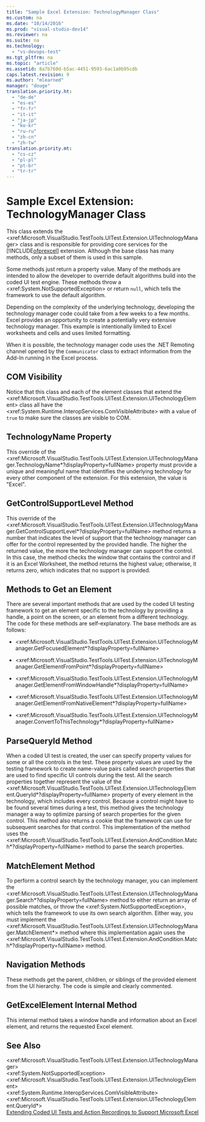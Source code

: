 ```yaml
---
title: "Sample Excel Extension: TechnologyManager Class"
ms.custom: na
ms.date: "10/14/2016"
ms.prod: "visual-studio-dev14"
ms.reviewer: na
ms.suite: na
ms.technology: 
  - "vs-devops-test"
ms.tgt_pltfrm: na
ms.topic: "article"
ms.assetid: 8a7b760d-b5ac-4451-9593-6ac1a0b95cdb
caps.latest.revision: 9
ms.author: "mlearned"
manager: "douge"
translation.priority.ht: 
  - "de-de"
  - "es-es"
  - "fr-fr"
  - "it-it"
  - "ja-jp"
  - "ko-kr"
  - "ru-ru"
  - "zh-cn"
  - "zh-tw"
translation.priority.mt: 
  - "cs-cz"
  - "pl-pl"
  - "pt-br"
  - "tr-tr"
---
```

# Sample Excel Extension: TechnologyManager Class
This class extends the \<xref:Microsoft.VisualStudio.TestTools.UITest.Extension.UITechnologyManager> class and is responsible for providing core services for the [!INCLUDE[ofprexcel](../codequality/includes/ofprexcel_md.md)] extension. Although the base class has many methods, only a subset of them is used in this sample.  
  
 Some methods just return a property value. Many of the methods are intended to allow the developer to override default algorithms build into the coded UI test engine. These methods throw a \<xref:System.NotSupportedException> or return `null`, which tells the framework to use the default algorithm.  
  
 Depending on the complexity of the underlying technology, developing the technology manager code could take from a few weeks to a few months. Excel provides an opportunity to create a potentially very extensive technology manager. This example is intentionally limited to Excel worksheets and cells and uses limited formatting.  
  
 When it is possible, the technology manager code uses the .NET Remoting channel opened by the `Communicator` class to extract information from the Add-In running in the Excel process.  
  
## COM Visibility  
 Notice that this class and each of the element classes that extend the \<xref:Microsoft.VisualStudio.TestTools.UITest.Extension.UITechnologyElement> class all have the \<xref:System.Runtime.InteropServices.ComVisibleAttribute> with a value of `true` to make sure the classes are visible to COM.  
  
## TechnologyName Property  
 This override of the \<xref:Microsoft.VisualStudio.TestTools.UITest.Extension.UITechnologyManager.TechnologyName*?displayProperty=fullName> property must provide a unique and meaningful name that identifies the underlying technology for every other component of the extension. For this extension, the value is "Excel".  
  
## GetControlSupportLevel Method  
 This override of the \<xref:Microsoft.VisualStudio.TestTools.UITest.Extension.UITechnologyManager.GetControlSupportLevel*?displayProperty=fullName> method returns a number that indicates the level of support that the technology manager can offer for the control represented by the provided handle. The higher the returned value, the more the technology manager can support the control. In this case, the method checks the window that contains the control and if it is an Excel Worksheet, the method returns the highest value; otherwise, it returns zero, which indicates that no support is provided.  
  
## Methods to Get an Element  
 There are several important methods that are used by the coded UI testing framework to get an element specific to the technology by providing a handle, a point on the screen, or an element from a different technology. The code for these methods are self-explanatory. The base methods are as follows:  
  
-   \<xref:Microsoft.VisualStudio.TestTools.UITest.Extension.UITechnologyManager.GetFocusedElement*?displayProperty=fullName>  
  
-   \<xref:Microsoft.VisualStudio.TestTools.UITest.Extension.UITechnologyManager.GetElementFromPoint*?displayProperty=fullName>  
  
-   \<xref:Microsoft.VisualStudio.TestTools.UITest.Extension.UITechnologyManager.GetElementFromWindowHandle*?displayProperty=fullName>  
  
-   \<xref:Microsoft.VisualStudio.TestTools.UITest.Extension.UITechnologyManager.GetElementFromNativeElement*?displayProperty=fullName>  
  
-   \<xref:Microsoft.VisualStudio.TestTools.UITest.Extension.UITechnologyManager.ConvertToThisTechnology*?displayProperty=fullName>  
  
## ParseQueryId Method  
 When a coded UI test is created, the user can specify property values for some or all the controls in the test. These property values are used by the testing framework to create name-value pairs called search properties that are used to find specific UI controls during the test. All the search properties together represent the value of the \<xref:Microsoft.VisualStudio.TestTools.UITest.Extension.UITechnologyElement.QueryId*?displayProperty=fullName> property of every element in the technology, which includes every control. Because a control might have to be found several times during a test, this method gives the technology manager a way to optimize parsing of search properties for the given control. This method also returns a cookie that the framework can use for subsequent searches for that control. This implementation of the method uses the \<xref:Microsoft.VisualStudio.TestTools.UITest.Extension.AndCondition.Match*?displayProperty=fullName> method to parse the search properties.  
  
## MatchElement Method  
 To perform a control search by the technology manager, you can implement the \<xref:Microsoft.VisualStudio.TestTools.UITest.Extension.UITechnologyManager.Search*?displayProperty=fullName> method to either return an array of possible matches, or throw the \<xref:System.NotSupportedException>, which tells the framework to use its own search algorithm. Either way, you must implement the \<xref:Microsoft.VisualStudio.TestTools.UITest.Extension.UITechnologyManager.MatchElement*> method where this implementation again uses the \<xref:Microsoft.VisualStudio.TestTools.UITest.Extension.AndCondition.Match*?displayProperty=fullName> method.  
  
## Navigation Methods  
 These methods get the parent, children, or siblings of the provided element from the UI hierarchy. The code is simple and clearly commented.  
  
## GetExcelElement Internal Method  
 This internal method takes a window handle and information about an Excel element, and returns the requested Excel element.  
  
## See Also  
 \<xref:Microsoft.VisualStudio.TestTools.UITest.Extension.UITechnologyManager>   
 \<xref:System.NotSupportedException>   
 \<xref:Microsoft.VisualStudio.TestTools.UITest.Extension.UITechnologyElement>   
 \<xref:System.Runtime.InteropServices.ComVisibleAttribute>   
 \<xref:Microsoft.VisualStudio.TestTools.UITest.Extension.UITechnologyElement.QueryId*>   
 [Extending Coded UI Tests and Action Recordings to Support Microsoft Excel](../codequality/extending-coded-ui-tests-and-action-recordings-to-support-microsoft-excel.md)